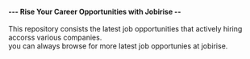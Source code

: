 <strong> --- Rise Your Career Opportunities with Jobirise -- </strong>
<br><br>
This repository consists the latest job opportunities that actively hiring accorss various companies. <br>
you can always browse for more latest job opportunies at jobirise.

